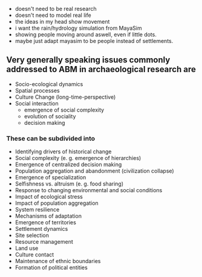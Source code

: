 - doesn't need to be real research
- doesn't need to model real life
- the ideas in my head show movement
- i want the rain/hydrology simulation from MayaSim
- showing people moving around aswell, even if little dots.
- maybe just adapt mayasim to be people instead of settlements.
## Very generally speaking issues commonly addressed to ABM in archaeological research are
- Socio-ecological dynamics
- Spatial processes
- Culture Change (long-time-perspective)
- Social interaction
	- emergence of social complexity
	- evolution of sociality
	- decision making
### These can be subdivided into
- Identifying drivers of historical change
- Social complexity (e. g. emergence of hierarchies)
- Emergence of centralized decision making
- Population aggregation and abandonment (civilization collapse)
- Emergence of specialization
- Selfishness vs. altruism (e. g. food sharing)
- Response to changing environmental and social conditions
- Impact of ecological stress
- Impact of population aggregation
- System resilience
- Mechanisms of adaptation
- Emergence of territories
- Settlement dynamics
- Site selection
- Resource management
- Land use
- Culture contact
- Maintenance of ethnic boundaries
- Formation of political entities 